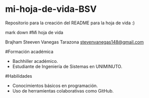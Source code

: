 # mi-hoja-de-vida-BSV
Repositorio para la creación del README para la hoja de vida :)

mark down
#Mi hoja de vida

Brajham Steeven Vanegas Tarazona
stevenvanegas148@gmail.com

#Formación académica
- Bachhiller académico.
- Estudiante de Ingeniería de Sistemas en UNIMINUTO.

#Habilidades
- Conocimientos básicos en programación.
- Uso de herramientas colaborativas como GitHub.
